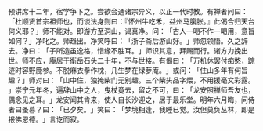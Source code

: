 预讲席十二年，宿学争下之。尝欲会通诸宗异义，以正一代时教。有禅者问曰：​「杜顺贤首宗祖师也，而谈法身则曰：『怀州牛吃禾，益州马腹胀。』此偈合归天台何义耶？​」师不能对。即游方至洞山，谒真净。问：​「古人一喝不作一喝用，意旨如何？​」净叱之。师趋出。净笑呼曰：​「浙子斋后游山好。​」师忽领悟。久之辞去。净曰：​「子所造虽逸格，惜缘不胜耳。​」师识其意，拜赐而行。诸方力挽出世。师不应，庵居于衡岳石头二十年，不与世接。有偈曰：​「万机休罢付痴憨，踪迹时容野鹿参。不脱麻衣拳作枕，几生梦在绿萝庵。​」或问：​「住山多年有何旨趣？​」师对曰：​「山中住，独掩柴门无别趣。三个柴头品字煨，不用援毫文彩露。​」崇宁元年冬，遍辞山中之人，曳杖竟去，留之不可，曰：​「龙安照禅师吾友也，偶念见之耳。​」龙安闻其肯来，使人自长沙迎之，居于最乐堂。明年六月晦，问侍者曰蚤暮？曰：​「已夕矣。​」笑曰：​「梦境相逢，我睡已觉。汝但莫负丛林，即是报佛恩德。​」言讫而寂。